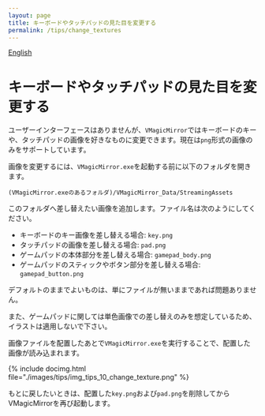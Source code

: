 ```yaml
---
layout: page
title: キーボードやタッチパッドの見た目を変更する
permalink: /tips/change_textures
---
```


[English](../en/tips/change_textures)

# キーボードやタッチパッドの見た目を変更する

ユーザーインターフェースはありませんが、`VMagicMirror`ではキーボードのキーや、タッチパッドの画像を好きなものに変更できます。現在は`png`形式の画像のみをサポートしています。

画像を変更するには、`VMagicMirror.exe`を起動する前に以下のフォルダを開きます。

`(VMagicMirror.exeのあるフォルダ)/VMagicMirror_Data/StreamingAssets`

このフォルダへ差し替えたい画像を追加します。ファイル名は次のようにしてください。

* キーボードのキー画像を差し替える場合: `key.png`
* タッチパッドの画像を差し替える場合: `pad.png`
* ゲームパッドの本体部分を差し替える場合: `gamepad_body.png`
* ゲームパッドのスティックやボタン部分を差し替える場合: `gamepad_button.png`

デフォルトのままでよいものは、単にファイルが無いままであれば問題ありません。

また、ゲームパッドに関しては単色画像での差し替えのみを想定しているため、イラストは適用しないで下さい。

画像ファイルを配置したあとで`VMagicMirror.exe`を実行することで、配置した画像が読み込まれます。

{% include docimg.html file="./images/tips/img_tips_10_change_texture.png" %}

もとに戻したいときは、配置した`key.png`および`pad.png`を削除してからVMagicMirrorを再び起動します。

